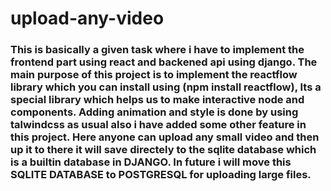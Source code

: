 # upload-any-video
### This is basically a given task where i have to implement the frontend part using react and backened api using django. The main purpose of this project is to implement the reactflow library which you can install using (npm install reactflow), Its a special library which helps us to make interactive node and components. Adding animation and style is done by using talwindcss as usual also i have added some other feature in this project. Here anyone can upload any small video and then up it to there it will save directely to the sqlite database which is a builtin database in DJANGO. In future i will move this SQLITE DATABASE to POSTGRESQL for uploading large files.
